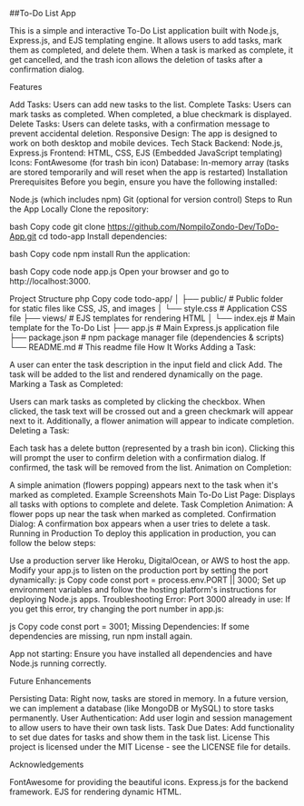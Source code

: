 ##To-Do List App

This is a simple and interactive To-Do List application built with Node.js, Express.js, and EJS templating engine. It allows users to add tasks, mark them as completed, and delete them. When a task is marked as complete, it get cancelled, and the trash icon allows the deletion of tasks after a confirmation dialog.

Features

Add Tasks: Users can add new tasks to the list.
Complete Tasks: Users can mark tasks as completed. When completed, a blue checkmark is displayed.
Delete Tasks: Users can delete tasks, with a confirmation message to prevent accidental deletion.
Responsive Design: The app is designed to work on both desktop and mobile devices.
Tech Stack
Backend: Node.js, Express.js
Frontend: HTML, CSS, EJS (Embedded JavaScript templating)
Icons: FontAwesome (for trash bin icon)
Database: In-memory array (tasks are stored temporarily and will reset when the app is restarted)
Installation
Prerequisites
Before you begin, ensure you have the following installed:

Node.js (which includes npm)
Git (optional for version control)
Steps to Run the App Locally
Clone the repository:

bash
Copy code
git clone https://github.com/NompiloZondo-Dev/ToDo-App.git
cd todo-app
Install dependencies:

bash
Copy code
npm install
Run the application:

bash
Copy code
node app.js
Open your browser and go to http://localhost:3000.

Project Structure
php
Copy code
todo-app/
│
├── public/                # Public folder for static files like CSS, JS, and images
│   └── style.css          # Application CSS file
├── views/                 # EJS templates for rendering HTML
│   └── index.ejs          # Main template for the To-Do List
├── app.js                 # Main Express.js application file
├── package.json           # npm package manager file (dependencies & scripts)
└── README.md              # This readme file
How It Works
Adding a Task:

A user can enter the task description in the input field and click Add. The task will be added to the list and rendered dynamically on the page.
Marking a Task as Completed:

Users can mark tasks as completed by clicking the checkbox. When clicked, the task text will be crossed out and a green checkmark will appear next to it.
Additionally, a flower animation will appear to indicate completion.
Deleting a Task:

Each task has a delete button (represented by a trash bin icon). Clicking this will prompt the user to confirm deletion with a confirmation dialog. If confirmed, the task will be removed from the list.
Animation on Completion:

A simple animation (flowers popping) appears next to the task when it's marked as completed.
Example Screenshots
Main To-Do List Page: Displays all tasks with options to complete and delete.
Task Completion Animation: A flower pops up near the task when marked as completed.
Confirmation Dialog: A confirmation box appears when a user tries to delete a task.
Running in Production
To deploy this application in production, you can follow the below steps:

Use a production server like Heroku, DigitalOcean, or AWS to host the app.
Modify your app.js to listen on the production port by setting the port dynamically:
js
Copy code
const port = process.env.PORT || 3000;
Set up environment variables and follow the hosting platform's instructions for deploying Node.js apps.
Troubleshooting
Error: Port 3000 already in use: If you get this error, try changing the port number in app.js:

js
Copy code
const port = 3001;
Missing Dependencies: If some dependencies are missing, run npm install again.

App not starting: Ensure you have installed all dependencies and have Node.js running correctly.

Future Enhancements

Persisting Data: Right now, tasks are stored in memory. In a future version, we can implement a database (like MongoDB or MySQL) to store tasks permanently.
User Authentication: Add user login and session management to allow users to have their own task lists.
Task Due Dates: Add functionality to set due dates for tasks and show them in the task list.
License
This project is licensed under the MIT License - see the LICENSE file for details.

Acknowledgements

FontAwesome for providing the beautiful icons.
Express.js for the backend framework.
EJS for rendering dynamic HTML.


